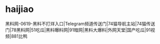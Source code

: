 # haijiao
黑料网-0619-黑料不打烊入口|Telegram频道传送门|74猫导航主站|74猫传送门|78黑料网|51吃瓜|黑料曝料网|91暗网|黑料大爆料|外网天堂|国产吃瓜|91视频|881比鸭
